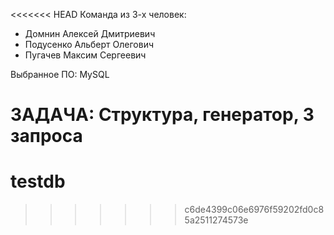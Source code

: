 <<<<<<< HEAD
Команда из 3-х человек:

* Домнин Алексей Дмитриевич
* Подусенко Альберт Олегович
* Пугачев Максим Сергеевич

Выбранное ПО: MySQL

ЗАДАЧА: Структура, генератор, 3 запроса
=======
# testdb
>>>>>>> c6de4399c06e6976f59202fd0c85a2511274573e
